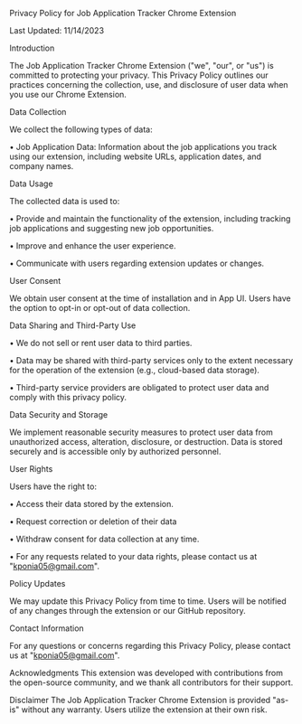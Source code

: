 Privacy Policy for Job Application Tracker Chrome Extension

Last Updated: 11/14/2023

Introduction

The Job Application Tracker Chrome Extension ("we", "our", or "us") is committed to protecting your privacy. This Privacy Policy outlines our practices concerning the collection, use, and disclosure of user data when you use our Chrome Extension.

Data Collection

We collect the following types of data:

• Job Application Data: Information about the job applications you track using our extension, including website URLs, application dates, and company names.

Data Usage

The collected data is used to:

• Provide and maintain the functionality of the extension, including tracking job applications and suggesting new job opportunities.

• Improve and enhance the user experience.

• Communicate with users regarding extension updates or changes.

User Consent

We obtain user consent at the time of installation and in App UI. Users have the option to opt-in or opt-out of data collection.

Data Sharing and Third-Party Use

• We do not sell or rent user data to third parties.

• Data may be shared with third-party services only to the extent necessary for the operation of the extension (e.g., cloud-based data storage).

• Third-party service providers are obligated to protect user data and comply with this privacy policy.

Data Security and Storage

We implement reasonable security measures to protect user data from unauthorized access, alteration, disclosure, or destruction. Data is stored securely and is accessible only by authorized personnel.

User Rights

Users have the right to:

• Access their data stored by the extension.

• Request correction or deletion of their data

• Withdraw consent for data collection at any time.

• For any requests related to your data rights, please contact us at "kponia05@gmail.com".

Policy Updates

We may update this Privacy Policy from time to time. Users will be notified of any changes through the extension or our GitHub repository.

Contact Information

For any questions or concerns regarding this Privacy Policy, please contact us at "kponia05@gmail.com".

Acknowledgments
This extension was developed with contributions from the open-source community, and we thank all contributors for their support.

Disclaimer
The Job Application Tracker Chrome Extension is provided "as-is" without any warranty. Users utilize the extension at their own risk.
